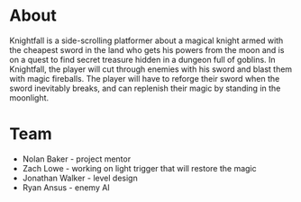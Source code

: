 # About

Knightfall is a side-scrolling platformer about a magical knight armed with the cheapest sword in the land who 
gets his powers from the moon and is on a quest to find secret treasure hidden in a dungeon full of goblins.
In Knightfall, the player will cut through enemies with his sword and blast them with magic fireballs.  The 
player will have to reforge their sword when the sword inevitably breaks, and can replenish their magic by 
standing in the moonlight.

# Team
 - Nolan Baker - project mentor
 - Zach Lowe - working on light trigger that will restore the magic
 - Jonathan Walker - level design
 - Ryan Ansus - enemy AI